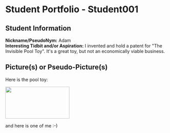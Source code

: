 # Student Portfolio - Student001

## Student Information
**Nickname/PseudoNym:** Adam  
**Interesting Tidbit and/or Aspiration:** I invented and hold a patent for "The Invisible Pool Toy".  It's a great toy, but not an economically viable business.

## Picture(s) or Pseudo-Picture(s)

Here is the pool toy:

<img src="https://encrypted-tbn0.gstatic.com/images?q=tbn:ANd9GcSpU-_uS7d7czuDb5wBpTui3ahBAFzJAIMpJA&s" width="200" height="100">

and here is one of me :-)



